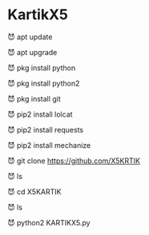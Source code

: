 # KartikX5

😈 apt update 

😈 apt upgrade

😈 pkg install python

😈 pkg install python2

😈 pkg install git

😈 pip2 install lolcat

😈 pip2 install requests

😈 pip2 install mechanize

😈 git clone https://github.com/X5KRTIK

😈 ls

😈 cd X5KARTIK

😈 ls 

😈 python2 KARTIKX5.py

